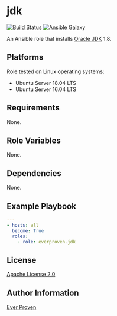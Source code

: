 jdk
===
[![Build Status](https://travis-ci.org/everproven/ansible-jdk.svg?branch=master)](https://travis-ci.org/everproven/ansible-jdk)
[![Ansible Galaxy](https://img.shields.io/badge/ansible--galaxy-everproven.jdk-blue.svg)](https://galaxy.ansible.com/everproven/jdk/)

An Ansible role that installs [Oracle JDK] 1.8.

Platforms
---------

Role tested on Linux operating systems:

* Ubuntu Server 18.04 LTS
* Ubuntu Server 16.04 LTS

Requirements
------------

None.

Role Variables
--------------

None.

Dependencies
------------

None.

Example Playbook
----------------

```YAML
---
- hosts: all
  become: True
  roles:
    - role: everproven.jdk
```

License
-------

[Apache License 2.0]

Author Information
------------------

[Ever Proven]

[Oracle JDK]: https://en.wikipedia.org/wiki/Java_Development_Kit
[Apache License 2.0]: https://github.com/everproven/ansible-jdk/blob/master/LICENSE
[Ever Proven]: https://github.com/everproven
